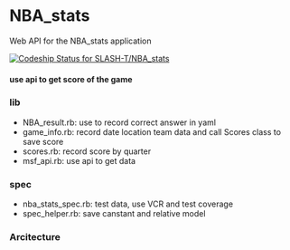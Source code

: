 # NBA_stats
Web API for the NBA_stats application

[ ![Codeship Status for SLASH-T/NBA_stats](https://app.codeship.com/projects/13655d70-ac28-0135-872f-52818934e923/status?branch=master)](https://app.codeship.com/projects/256904)

#### use api to get score of the game

### lib
- NBA_result.rb: use to record correct answer in yaml
- game_info.rb: record date location team data and call Scores class to save score
- scores.rb: record score by quarter
- msf_api.rb: use api to get data

### spec
- nba_stats_spec.rb: test data, use VCR and test coverage
- spec_helper.rb: save canstant and relative model

### Arcitecture
